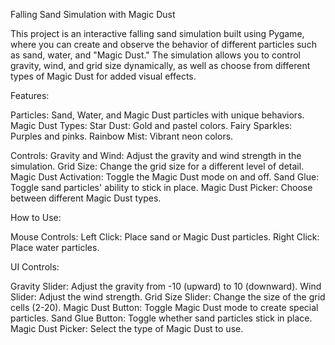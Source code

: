 Falling Sand Simulation with Magic Dust

This project is an interactive falling sand simulation built using Pygame, where you can create and observe the behavior of different particles such as sand, water, and "Magic Dust." The simulation allows you to control gravity, wind, and grid size dynamically, as well as choose from different types of Magic Dust for added visual effects.

Features:

Particles: Sand, Water, and Magic Dust particles with unique behaviors.
Magic Dust Types:
Star Dust: Gold and pastel colors.
Fairy Sparkles: Purples and pinks.
Rainbow Mist: Vibrant neon colors.

Controls:
Gravity and Wind: Adjust the gravity and wind strength in the simulation.
Grid Size: Change the grid size for a different level of detail.
Magic Dust Activation: Toggle the Magic Dust mode on and off.
Sand Glue: Toggle sand particles' ability to stick in place.
Magic Dust Picker: Choose between different Magic Dust types.


How to Use:

Mouse Controls:
Left Click: Place sand or Magic Dust particles.
Right Click: Place water particles.

UI Controls:

Gravity Slider: Adjust the gravity from -10 (upward) to 10 (downward).
Wind Slider: Adjust the wind strength.
Grid Size Slider: Change the size of the grid cells (2-20).
Magic Dust Button: Toggle Magic Dust mode to create special particles.
Sand Glue Button: Toggle whether sand particles stick in place.
Magic Dust Picker: Select the type of Magic Dust to use.
